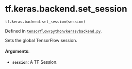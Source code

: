 <div itemscope itemtype="http://developers.google.com/ReferenceObject">
<meta itemprop="name" content="tf.keras.backend.set_session" />
<meta itemprop="path" content="Stable" />
</div>

# tf.keras.backend.set_session

``` python
tf.keras.backend.set_session(session)
```



Defined in [`tensorflow/python/keras/backend.py`](https://www.tensorflow.org/code/tensorflow/python/keras/backend.py).

Sets the global TensorFlow session.

#### Arguments:

* <b>`session`</b>: A TF Session.